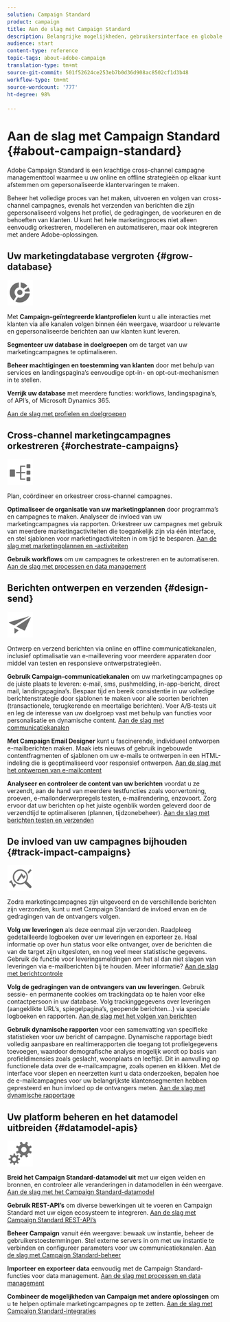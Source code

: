 ```yaml
---
solution: Campaign Standard
product: campaign
title: Aan de slag met Campaign Standard
description: Belangrijke mogelijkheden, gebruikersinterface en globale richtlijnen ontdekken.
audience: start
content-type: reference
topic-tags: about-adobe-campaign
translation-type: tm+mt
source-git-commit: 501f52624ce253eb7b0d36d908ac8502cf1d3b48
workflow-type: tm+mt
source-wordcount: '777'
ht-degree: 98%

---
```



# Aan de slag met Campaign Standard {#about-campaign-standard}

Adobe Campaign Standard is een krachtige cross-channel campagne managementtool waarmee u uw online en offline strategieën op elkaar kunt afstemmen om gepersonaliseerde klantervaringen te maken.

Beheer het volledige proces van het maken, uitvoeren en volgen van cross-channel campagnes, evenals het verzenden van berichten die zijn gepersonaliseerd volgens het profiel, de gedragingen, de voorkeuren en de behoeften van klanten. U kunt het hele marketingproces niet alleen eenvoudig orkestreren, modelleren en automatiseren, maar ook integreren met andere Adobe-oplossingen.

## Uw marketingdatabase vergroten {#grow-database}

<img width="60px" alt="voorwaarden" src="assets/icon_segment.svg"/>

Met **Campaign-geïntegreerde klantprofielen** kunt u alle interacties met klanten via alle kanalen volgen binnen één weergave, waardoor u relevante en gepersonaliseerde berichten aan uw klanten kunt leveren.

**Segmenteer uw database in doelgroepen** om de target van uw marketingcampagnes te optimaliseren.

**Beheer machtigingen en toestemming van klanten** door met behulp van services en landingspagina’s eenvoudige opt-in- en opt-out-mechanismen in te stellen.

**Verrijk uw database** met meerdere functies: workflows, landingspagina’s, of API’s, of Microsoft Dynamics 365.

[Aan de slag met profielen en doelgroepen](../../audiences/using/get-started-profiles-and-audiences.md)

## Cross-channel marketingcampagnes orkestreren {#orchestrate-campaigns}

<img width="60px" alt="voorwaarden" src="assets/icon_workflows.svg"/>

Plan, coördineer en orkestreer cross-channel campagnes.

**Optimaliseer de organisatie van uw marketingplannen** door programma’s en campagnes te maken. Analyseer de invloed van uw marketingcampagnes via rapporten. Orkestreer uw campagnes met gebruik van meerdere marketingactiviteiten die toegankelijk zijn via één interface, en stel sjablonen voor marketingactiviteiten in om tijd te besparen. [Aan de slag met marketingplannen en -activiteiten](../../start/using/programs-and-campaigns.md)

**Gebruik workflows** om uw campagnes te orkestreren en te automatiseren. [Aan de slag met processen en data management](../../automating/using/get-started-workflows.md)

## Berichten ontwerpen en verzenden {#design-send}

<img width="60px" alt="voorwaarden" src="assets/icon_send.svg"/>

Ontwerp en verzend berichten via online en offline communicatiekanalen, inclusief optimalisatie van e-maillevering voor meerdere apparaten door middel van testen en responsieve ontwerpstrategieën.

**Gebruik Campaign-communicatiekanalen** om uw marketingcampagnes op de juiste plaats te leveren: e-mail, sms, pushmelding, in-app-bericht, direct mail, landingspagina’s. Bespaar tijd en bereik consistentie in uw volledige berichtenstrategie door sjablonen te maken voor alle soorten berichten (transactionele, terugkerende en meertalige berichten). Voer A/B-tests uit en leg de interesse van uw doelgroep vast met behulp van functies voor personalisatie en dynamische content. [Aan de slag met communicatiekanalen](../../channels/using/get-started-communication-channels.md)

**Met Campaign Email Designer** kunt u fascinerende, individueel ontworpen e-mailberichten maken. Maak iets nieuws of gebruik ingebouwde contentfragmenten of sjablonen om uw e-mails te ontwerpen in een HTML-indeling die is geoptimaliseerd voor responsief ontwerpen. [Aan de slag met het ontwerpen van e-mailcontent](../../designing/using/designing-content-in-adobe-campaign.md)

**Analyseer en controleer de content van uw berichten** voordat u ze verzendt, aan de hand van meerdere testfuncties zoals voorvertoning, proeven, e-mailonderwerpregels testen, e-mailrendering, enzovoort. Zorg ervoor dat uw berichten op het juiste ogenblik worden geleverd door de verzendtijd te optimaliseren (plannen, tijdzonebeheer). [Aan de slag met berichten testen en verzenden](../../sending/using/get-started-sending-messages.md)

## De invloed van uw campagnes bijhouden {#track-impact-campaigns}

<img width="60px" alt="voorwaarden" src="assets/icon_report.svg"/>

Zodra marketingcampagnes zijn uitgevoerd en de verschillende berichten zijn verzonden, kunt u met Campaign Standard de invloed ervan en de gedragingen van de ontvangers volgen.

**Volg uw leveringen** als deze eenmaal zijn verzonden. Raadpleeg gedetailleerde logboeken over uw leveringen en exporteer ze. Haal informatie op over hun status voor elke ontvanger, over de berichten die van de target zijn uitgesloten, en nog veel meer statistische gegevens.
Gebruik de functie voor leveringsmeldingen om het al dan niet slagen van leveringen via e-mailberichten bij te houden. Meer informatie? [Aan de slag met berichtcontrole ](../../sending/using/monitoring-a-delivery.md)

**Volg de gedragingen van de ontvangers van uw leveringen**. Gebruik sessie- en permanente cookies om trackingdata op te halen voor elke contactpersoon in uw database. Volg trackinggegevens over leveringen (aangeklikte URL’s, spiegelpagina’s, geopende berichten...) via speciale logboeken en rapporten. [Aan de slag met het volgen van berichten ](../../sending/using/tracking-messages.md)

**Gebruik dynamische rapporten** voor een samenvatting van specifieke statistieken voor uw bericht of campagne. Dynamische rapportage biedt volledig aanpasbare en realtimerapporten die toegang tot profielgegevens toevoegen, waardoor demografische analyse mogelijk wordt op basis van profieldimensies zoals geslacht, woonplaats en leeftijd. Dit in aanvulling op functionele data over de e-mailcampagne, zoals openen en klikken. Met de interface voor slepen en neerzetten kunt u data onderzoeken, bepalen hoe de e-mailcampagnes voor uw belangrijkste klantensegmenten hebben gepresteerd en hun invloed op de ontvangers meten. [Aan de slag met dynamische rapportage](../../reporting/using/about-dynamic-reports.md)

## Uw platform beheren en het datamodel uitbreiden {#datamodel-apis}

<img width="60px" alt="voorwaarden" src="assets/icon_admin.svg"/>

**Breid het Campaign Standard-datamodel uit** met uw eigen velden en bronnen, en controleer alle veranderingen in datamodellen in één weergave. [Aan de slag met het Campaign Standard-datamodel](../../developing/using/get-started-data-model.md)

**Gebruik REST-API’s** om diverse bewerkingen uit te voeren en Campaign Standard met uw eigen ecosysteem te integreren. [Aan de slag met Campaign Standard REST-API’s](../../api/using/get-started-apis.md)

**Beheer Campaign** vanuit één weergave: bewaak uw instantie, beheer de gebruikerstoestemmingen. Stel externe servers in om met uw instantie te verbinden en configureer parameters voor uw communicatiekanalen. [Aan de slag met Campaign Standard-beheer](../../administration/using/get-started-campaign-administration.md)

**Importeer en exporteer data** eenvoudig met de Campaign Standard-functies voor data management. [Aan de slag met processen en data management](../../automating/using/get-started-workflows.md)

**Combineer de mogelijkheden van Campaign met andere oplossingen** om u te helpen optimale marketingcampagnes op te zetten. [Aan de slag met Campaign Standard-integraties](../../integrating/using/get-started-campaign-integrations.md)
